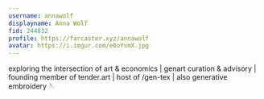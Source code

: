 ```yaml
---
username: annawolf
displayname: Anna Wolf
fid: 244832
profile: https://farcaster.xyz/annawolf
avatar: https://i.imgur.com/e0oYvmX.jpg
---
```

exploring the intersection of art & economics | genart curation & advisory | founding member of tender.art | host of /gen-tex | also generative embroidery 🪡  
